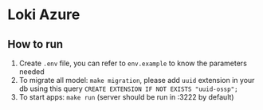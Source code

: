 # Loki Azure

## How to run
1. Create `.env` file, you can refer to `env.example` to know the parameters needed
2. To migrate all model: `make migration`, please add `uuid` extension in your db using this query `CREATE EXTENSION IF NOT EXISTS "uuid-ossp";`
3. To start apps: `make run` (server should be run in :3222 by default)

